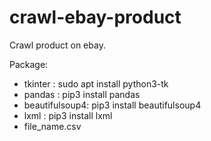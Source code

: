 # crawl-ebay-product

Crawl product on ebay.

Package:
- tkinter : sudo apt install python3-tk
- pandas : pip3 install pandas
- beautifulsoup4: pip3 install beautifulsoup4
- lxml : pip3 install lxml
- file_name.csv
